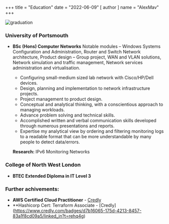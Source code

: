 +++
title = "Education"
date = "2022-06-09"
[ author ]
  name = "AlexMav"
+++

![graduation](/post/graduation.png)

### University of Portsmouth
* **BSc (Hons) Computer Networks**
Notable modules – Windows Systems Configuration and Administration, Router and Switch Network architecture, Product design – Group project, WAN and VLAN solutions, Network simulation and traffic management, Network services administration and virtualisation. 

  * Configuring small-medium sized lab network with Cisco/HP/Dell devices.
  * Design, planning and implementation to network infrastructure projects.
  * Project management to product design.
  * Conceptual and analytical thinking, with a conscientious approach to managing workloads.
  * Advance problem solving and technical skills.
  * Accomplished written and verbal communication skills developed through numerous presentations and reports.
  * Expertise my analytical view by ordering and filtering monitoring logs to a readable format that can be more understandable by many people to detect data/errors. 

  **Research:** IPv6 Monitoring Networks

### College of North West London
* **BTEC Extended Diploma in IT Level 3**
  
### Further achivements: 
* **AWS Certified Cloud Practitioner** - [Credly](https://www.credly.com/badges/62d78dae-579f-44d2-b40f-036bab7b5418?source=linked_in_profile)
* **Hashicorp Cert: Terraform Associate - [Credly] (https://www.credly.com/badges/d7b16065-175d-4213-8457-83a1f8cd09a5/linked_in?t=rehq4g)